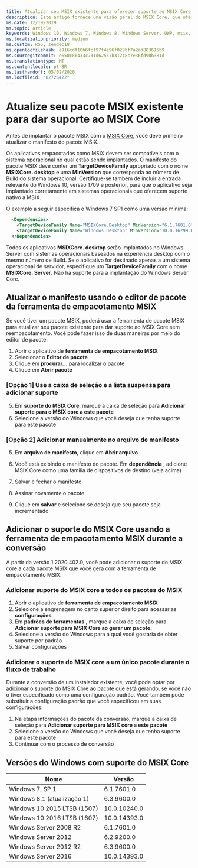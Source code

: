 ```yaml
---
title: Atualizar seu MSIX existente para oferecer suporte ao MSIX Core
description: Este artigo fornece uma visão geral do MSIX Core, que oferece suporte MSIX para o Windows 7 SP1, Windows 8.1, atualmente com suporte no Windows Server (com experiência desktop) e versões do Windows 10 anteriores à 1709 (atualização de aniversário de outono).
ms.date: 12/19/2019
ms.topic: article
keywords: Windows 10, Windows 7, Windows 8, Windows Server, UWP, msix, msixcore, 1709, 1703, 1607, 1511, 1507
ms.localizationpriority: medium
ms.custom: RS5, seodec18
ms.openlocfilehash: a916cdf10b6fcf97f4e96f029bf7a2ad883615b9
ms.sourcegitcommit: e650c86433c731d62557b31248c7e36fd90b381d
ms.translationtype: MT
ms.contentlocale: pt-BR
ms.lasthandoff: 05/02/2020
ms.locfileid: "82726422"
---
```

# <a name="update-your-existing-msix-package-to-support-msix-core"></a>Atualize seu pacote MSIX existente para dar suporte ao MSIX Core

Antes de implantar o pacote MSIX com o [MSIX Core](msixcore.md), você deve primeiro atualizar o manifesto do pacote MSIX.

Os aplicativos empacotados como MSIX devem ser compatíveis com o sistema operacional no qual estão sendo implantados. O manifesto do pacote MSIX deve conter um **TargetDeviceFamily** apropriado com o nome **MSIXCore. desktop** e uma **MinVersion** que corresponda ao número de Build do sistema operacional. Certifique-se também de incluir a entrada relevante do Windows 10, versão 1709 e posterior, para que o aplicativo seja implantado corretamente em sistemas operacionais que oferecem suporte nativo a MSIX.

O exemplo a seguir especifica o Windows 7 SP1 como uma versão mínima:

```xml
  <Dependencies>
    <TargetDeviceFamily Name="MSIXCore.Desktop" MinVersion="6.1.7601.0" MaxVersionTested="10.0.10240.0" />
    <TargetDeviceFamily Name="Windows.Desktop" MinVersion="10.0.16299.0" MaxVersionTested="10.0.18362.0" />
  </Dependencies>
```

Todos os aplicativos **MSIXCore. desktop** serão implantados no Windows Server com sistemas operacionais baseados na experiência desktop com o mesmo número de Build. Se o aplicativo for destinado apenas a um sistema operacional de servidor, especifique um **TargetDeviceFamily** com o nome **MSIXCore. Server**. Não há suporte para a implantação do Windows Server Core.

## <a name="update-manifest-using-the-msix-packaging-tool-package-editor"></a>Atualizar o manifesto usando o editor de pacote da ferramenta de empacotamento MSIX
Se você tiver um pacote MSIX, poderá usar a ferramenta de pacote MSIX para atualizar seu pacote existente para dar suporte ao MSIX Core sem reempacotamento. Você pode fazer isso de duas maneiras por meio do editor de pacote:

1. Abrir o aplicativo de **ferramenta de empacotamento MSIX**
2. Selecionar o **Editor de pacote** 
3. Clique em **procurar...** para localizar o pacote
4. Clique em **Abrir pacote**

### <a name="option-1-use-the-checkbox-and-dropdown-to-add-support"></a>[Opção 1] Use a caixa de seleção e a lista suspensa para adicionar suporte
5. Em **suporte do MSIX Core**, marque a caixa de seleção para **Adicionar suporte para o MSIX core a este pacote**
6. Selecione a versão do Windows que você deseja que tenha suporte para este pacote


### <a name="option-2-manually-add-in-the-manifest-file"></a>[Opção 2] Adicionar manualmente no arquivo de manifesto
5. Em **arquivo de manifesto**, clique em **Abrir arquivo**
6. Você está exibindo o manifesto do pacote. Em **dependência** , adicione MSIX Core como uma família de dispositivos de destino (veja acima)
7. Salvar e fechar o manifesto 

8. Assinar novamente o pacote 
9. Clique em **salvar** e selecione se deseja que seu pacote seja incrementado 

## <a name="add-msix-core-support-using-the-msix-packaging-tool-during-conversion"></a>Adicionar o suporte do MSIX Core usando a ferramenta de empacotamento MSIX durante a conversão
A partir da versão 1.2020.402.0, você pode adicionar o suporte do MSIX core a cada pacote MSIX que você gera com a ferramenta de empacotamento MSIX. 

### <a name="add-msix-core-support-to-all-msix-packages"></a>Adicionar suporte do MSIX core a todos os pacotes do MSIX
1. Abrir o aplicativo de **ferramenta de empacotamento MSIX**
2. Selecione a engrenagem no canto superior direito para acessar as **configurações**
3. Em **padrões de ferramentas** , marque a caixa de seleção para **Adicionar suporte para MSIX Core ao gerar um pacote.**
4. Selecione a versão do Windows para a qual você gostaria de obter suporte por padrão
5. Salvar configurações

### <a name="add-msix-core-support-to-a-single-package-during-workflow"></a>Adicionar o suporte do MSIX core a um único pacote durante o fluxo de trabalho
Durante a conversão de um instalador existente, você pode optar por adicionar o suporte do MSIX Core ao pacote que está gerando, se você não o tiver especificado como uma configuração padrão. Você também pode substituir a configuração padrão que você especificou em suas configurações. 

1. Na etapa informações do pacote da conversão, marque a caixa de seleção para **Adicionar suporte para MSIX core a este pacote**
2. Selecione a versão do Windows que você deseja que tenha suporte para este pacote
3. Continuar com o processo de conversão

## <a name="windows-versions-supported-by-msix-core"></a>Versões do Windows com suporte do MSIX Core

| Nome | Versão |
|------|---------|
| Windows 7, SP 1| 6.1.7601.0|
| Windows 8.1 (atualização 1) |6.3.9600.0|
| Windows 10 2015 LTSB (1507)|10.0.10240.0|
| Windows 10 2016 LTSB (1607)|10.0.14393.0|
| Windows Server 2008 R2| 6.1.7601.0|
| Windows Server 2012| 6.2.9200.0|
| Windows Server 2012 R2| 6.3.9600.0|
| Windows Server 2016 | 10.0.14393.0|
